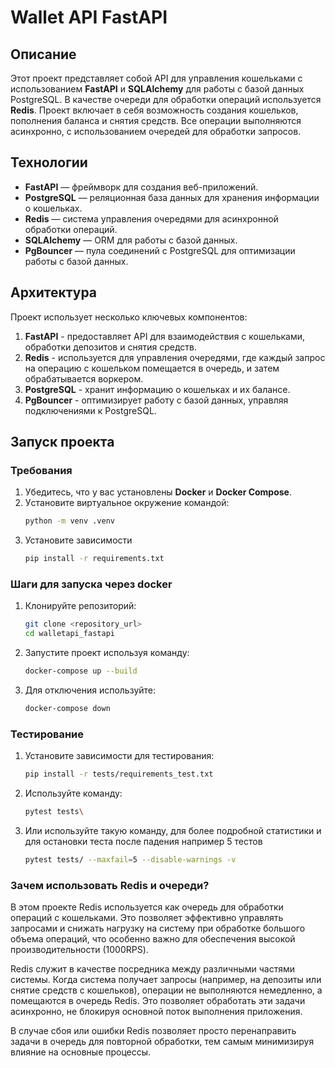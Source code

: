# Wallet API FastAPI

## Описание

Этот проект представляет собой API для управления кошельками с использованием **FastAPI** и **SQLAlchemy** для работы с базой данных PostgreSQL. В качестве очереди для обработки операций используется **Redis**. Проект включает в себя возможность создания кошельков, пополнения баланса и снятия средств. Все операции выполняются асинхронно, с использованием очередей для обработки запросов.

## Технологии

- **FastAPI** — фреймворк для создания веб-приложений.
- **PostgreSQL** — реляционная база данных для хранения информации о кошельках.
- **Redis** — система управления очередями для асинхронной обработки операций.
- **SQLAlchemy** — ORM для работы с базой данных.
- **PgBouncer** — пула соединений с PostgreSQL для оптимизации работы с базой данных.

## Архитектура

Проект использует несколько ключевых компонентов:

1. **FastAPI** - предоставляет API для взаимодействия с кошельками, обработки депозитов и снятия средств.
2. **Redis** - используется для управления очередями, где каждый запрос на операцию с кошельком помещается в очередь, и затем обрабатывается воркером.
3. **PostgreSQL** - хранит информацию о кошельках и их балансе.
4. **PgBouncer** - оптимизирует работу с базой данных, управляя подключениями к PostgreSQL.

## Запуск проекта

### Требования

1. Убедитесь, что у вас установлены **Docker** и **Docker Compose**.
2. Уcтановите виртуальное окружение командой:
    ```bash
   python -m venv .venv
3. Установите зависимости
    ```bash
   pip install -r requirements.txt

### Шаги для запуска через docker

1. Клонируйте репозиторий:
   ```bash
   git clone <repository_url>
   cd walletapi_fastapi
   
2. Запустите проект используя команду:
    ```bash
   docker-compose up --build

3. Для отключения используйте:
    ```bash
   docker-compose down
    ```
   
### Тестирование
1. Установите зависимости для тестирования:
    ```bash
   pip install -r tests/requirements_test.txt
    ```
2. Используйте команду: 
    ```bash
   pytest tests\
    ```
3. Или используйте такую команду, для более подробной статистики и для остановки теста после падения например 5 тестов
    ```bash
   pytest tests/ --maxfail=5 --disable-warnings -v
    ```
   
### Зачем использовать Redis и очереди?

В этом проекте Redis используется как очередь для обработки операций с кошельками. Это позволяет эффективно управлять запросами и снижать нагрузку на систему при обработке большого объема операций, что особенно важно для обеспечения высокой производительности (1000RPS).


Redis служит в качестве посредника между различными частями системы. Когда система получает запросы (например, на депозиты или снятие средств с кошельков), операции не выполняются немедленно, а помещаются в очередь Redis. Это позволяет обработать эти задачи асинхронно, не блокируя основной поток выполнения приложения.

 В случае сбоя или ошибки Redis позволяет просто перенаправить задачи в очередь для повторной обработки, тем самым минимизируя влияние на основные процессы.